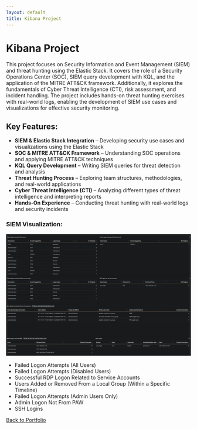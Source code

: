 ```yaml
---
layout: default
title: Kibana Project
---
```


# Kibana Project

This project focuses on Security Information and Event Management (SIEM) and threat hunting using the Elastic Stack. It covers the role of a Security Operations Center (SOC), SIEM query development with KQL, and the application of the MITRE ATT&CK framework. Additionally, it explores the fundamentals of Cyber Threat Intelligence (CTI), risk assessment, and incident handling. The project includes hands-on threat hunting exercises with real-world logs, enabling the development of SIEM use cases and visualizations for effective security monitoring.

## Key Features:
- **SIEM & Elastic Stack Integration** – Developing security use cases and visualizations using the Elastic Stack
- **SOC & MITRE ATT&CK Framework** – Understanding SOC operations and applying MITRE ATT&CK techniques 
- **KQL Query Development** – Writing SIEM queries for threat detection and analysis  
- **Threat Hunting Process** – Exploring team structures, methodologies, and real-world applications  
- **Cyber Threat Intelligence (CTI)** – Analyzing different types of threat intelligence and interpreting reports 
- **Hands-On Experience** – Conducting threat hunting with real-world logs and security incidents

### **SIEM Visualization:**  
![SIEM Visualization Development](assets/images/elastic_stack_1.png)
- Failed Logon Attempts (All Users)
- Failed Logon Attempts (Disabled Users)
- Successful RDP Logon Related to Service Accounts
- Users Added or Removed From a Local Group (Within a Specific Timeline)
- Failed Logon Attempts (Admin Users Only)
- Admin Logon Not From PAW
- SSH Logins

[Back to Portfolio](index.html)
